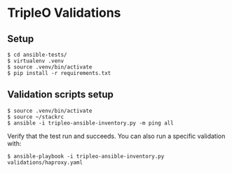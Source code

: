 TripleO Validations
===================


## Setup

    $ cd ansible-tests/
    $ virtualenv .venv
    $ source .venv/bin/activate
    $ pip install -r requirements.txt


## Validation scripts setup

    $ source .venv/bin/activate
    $ source ~/stackrc
    $ ansible -i tripleo-ansible-inventory.py -m ping all

Verify that the test run and succeeds. You can also run a specific validation with:

    $ ansible-playbook -i tripleo-ansible-inventory.py validations/haproxy.yaml

